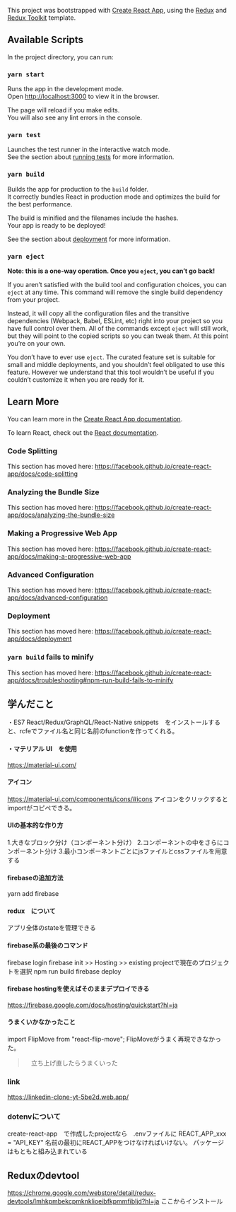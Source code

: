 This project was bootstrapped with [Create React App](https://github.com/facebook/create-react-app), using the [Redux](https://redux.js.org/) and [Redux Toolkit](https://redux-toolkit.js.org/) template.

## Available Scripts

In the project directory, you can run:

### `yarn start`

Runs the app in the development mode.<br />
Open [http://localhost:3000](http://localhost:3000) to view it in the browser.

The page will reload if you make edits.<br />
You will also see any lint errors in the console.

### `yarn test`

Launches the test runner in the interactive watch mode.<br />
See the section about [running tests](https://facebook.github.io/create-react-app/docs/running-tests) for more information.

### `yarn build`

Builds the app for production to the `build` folder.<br />
It correctly bundles React in production mode and optimizes the build for the best performance.

The build is minified and the filenames include the hashes.<br />
Your app is ready to be deployed!

See the section about [deployment](https://facebook.github.io/create-react-app/docs/deployment) for more information.

### `yarn eject`

**Note: this is a one-way operation. Once you `eject`, you can’t go back!**

If you aren’t satisfied with the build tool and configuration choices, you can `eject` at any time. This command will remove the single build dependency from your project.

Instead, it will copy all the configuration files and the transitive dependencies (Webpack, Babel, ESLint, etc) right into your project so you have full control over them. All of the commands except `eject` will still work, but they will point to the copied scripts so you can tweak them. At this point you’re on your own.

You don’t have to ever use `eject`. The curated feature set is suitable for small and middle deployments, and you shouldn’t feel obligated to use this feature. However we understand that this tool wouldn’t be useful if you couldn’t customize it when you are ready for it.

## Learn More

You can learn more in the [Create React App documentation](https://facebook.github.io/create-react-app/docs/getting-started).

To learn React, check out the [React documentation](https://reactjs.org/).

### Code Splitting

This section has moved here: https://facebook.github.io/create-react-app/docs/code-splitting

### Analyzing the Bundle Size

This section has moved here: https://facebook.github.io/create-react-app/docs/analyzing-the-bundle-size

### Making a Progressive Web App

This section has moved here: https://facebook.github.io/create-react-app/docs/making-a-progressive-web-app

### Advanced Configuration

This section has moved here: https://facebook.github.io/create-react-app/docs/advanced-configuration

### Deployment

This section has moved here: https://facebook.github.io/create-react-app/docs/deployment

### `yarn build` fails to minify

This section has moved here: https://facebook.github.io/create-react-app/docs/troubleshooting#npm-run-build-fails-to-minify

## 学んだこと
・ES7 React/Redux/GraphQL/React-Native snippets　をインストールすると、rcfeでファイル名と同じ名前のfunctionを作ってくれる。

#### ・マテリアル UI　を使用
https://material-ui.com/

#### アイコン
https://material-ui.com/components/icons/#icons
アイコンをクリックするとimportがコピペできる。

#### UIの基本的な作り方
1.大きなブロック分け（コンポーネント分け）
2.コンポーネントの中をさらにコンポーネント分け
3.最小コンポーネントごとにjsファイルとcssファイルを用意する

#### firebaseの追加方法
yarn add firebase

#### redux　について
アプリ全体のstateを管理できる

#### firebase系の最後のコマンド
firebase login 
firebase init >> Hosting >> existing projectで現在のプロジェクトを選択
npm run build
firebase deploy

#### firebase hostingを使えばそのままデプロイできる
https://firebase.google.com/docs/hosting/quickstart?hl=ja

#### うまくいかなかったこと
import FlipMove from "react-flip-move";
FlipMoveがうまく再現できなかった。
>　立ち上げ直したらうまくいった

### link
https://linkedin-clone-yt-5be2d.web.app/

### dotenvについて
create-react-app　で作成したprojectなら　.envファイルに
REACT_APP_xxx = "API_KEY"
名前の最初にREACT_APPをつけなければいけない。
パッケージはもともと組み込まれている

## Reduxのdevtool
https://chrome.google.com/webstore/detail/redux-devtools/lmhkpmbekcpmknklioeibfkpmmfibljd?hl=ja
ここからインストール


